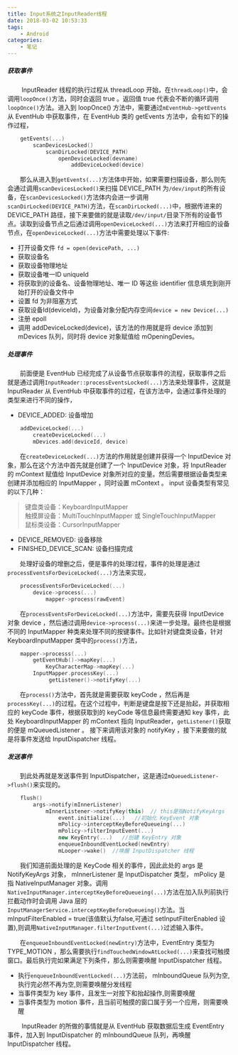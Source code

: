 ```yaml
---
title: Input系统之InputReader线程
date: 2018-03-02 10:53:33
tags:
	- Android
categories:
	- 笔记
---
```


##### 获取事件

&emsp;&emsp; InputReader 线程的执行过程从 threadLoop 开始，在`threadLoop()`中，会调用`loopOnce()`方法，同时会返回 true 。返回值 true 代表会不断的循环调用`loopOnce()`方法。进入到 loopOnce() 方法中，需要通过`mEventHub->getEvents`从 EventHub 中获取事件，在 EventHub 类的 getEvents 方法中，会有如下的操作过程，

```cpp
	getEvents(...)
		scanDevicesLocked()
			scanDirLocked(DEVICE_PATH)
				openDeviceLocked(devname)
					addDeviceLocked(device)
```

&emsp;&emsp;那么从进入到`getEvents(...)`方法体中开始，如果需要扫描设备，那么则先会通过调用`scanDevicesLocked()`来扫描 DEVICE_PATH 为`/dev/input`的所有设备，在`scanDevicesLocked()`方法体内会进一步调用`scanDirLocked(DEVICE_PATH)`方法，在`scanDirLocked(...)`中，根据传进来的 DEVICE_PATH 路径，接下来要做的就是读取`/dev/input/`目录下所有的设备节点。读取到设备节点之后通过调用`openDeviceLocked(...)`方法来打开相应的设备节点，在`openDeviceLocked(...)`方法中需要处理以下事件:

* 打开设备文件 `fd = open(devicePath, ...)`
* 获取设备名
* 获取设备物理地址
* 获取设备唯一ID uniqueId
* 将获取到的设备名、设备物理地址、唯一 ID 等这些 identifier 信息填充到刚开始打开的设备文件中
* 设置 fd 为非阻塞方式
* 获取设备Id(deviceId)，为设备对象分配内存空间`device = new Device(...)`
* 注册 epoll
* 调用 addDeviceLocked(device)，该方法的作用就是将 device 添加到 mDevices 队列，同时将 device 对象赋值给 mOpeningDevies。

##### 处理事件

&emsp;&emsp;前面便是 EventHub 已经完成了从设备节点获取事件的流程，获取事件之后就是通过调用`InputReader::processEventsLocked(...)`方法来处理事件，这就是 InputReader 从 EventHub 中获取事件的过程，在该方法中，会通过事件处理的类型来进行不同的操作，

* DEVICE_ADDED: 设备增加

```cpp
	addDeviceLocked(...)
		createDeviceLocked(...)
		mDevices.add(deviceId, device)
```

&emsp;&emsp;在`createDeviceLocked(...)`方法的作用就是创建并获得一个 InputDevice 对象，那么在这个方法中首先就是创建了一个 InputDevice 对象，将 InputReader 的 mContext 赋值给 InputDevice 对象所对应的变量。然后需要根据设备类型来创建并添加相应的 InputMapper ，同时设置 mContext 。 input 设备类型有常见的以下几种： 

> 键盘类设备：KeyboardInputMapper		
> 触摸屏设备：MultiTouchInputMapper 或 SingleTouchInputMapper		
> 鼠标类设备：CursorInputMapper

* DEVICE_REMOVED: 设备移除
* FINISHED_DEVICE_SCAN: 设备扫描完成

&emsp;&emsp;处理好设备的增删之后，便是事件的处理过程，事件的处理是通过`processEventsForDeviceLocked(...)`方法来实现，

```cpp
	processEventsForDeviceLocked(...)
		device->process(...)
			mapper->process(rawEvent)
```

&emsp;&emsp;在`processEventsForDeviceLocked(...)`方法中，需要先获得 InputDevice 对象 device ，然后通过调用`device->process(...)`来进一步处理。最终也是根据不同的 InputMapper 种类来处理不同的按键事件。比如针对键盘类设备，针对 KeyboardInputMapper 类中的`process()`方法，

```cpp
	mapper->processs(...)
		getEventHub()->mapKey(...)
			KeyCharacterMap->mapKey(...)
		InputMapper.processKey(...)
			 getListener()->notifyKey(...)
```

&emsp;&emsp;在`process()`方法中，首先就是需要获取 keyCode ，然后再是`processKey(...)`的过程。在这个过程中，判断是键盘是按下还是抬起，并获取相应的 keyCode 事件，根据获取到的 keyCode 等信息最终需要通知 key 事件，此处 KeyboardInputMapper 的 mContext 指向 InputReader，`getListener()`获取的便是 mQueuedListener 。 接下来调用该对象的 notifyKey ，接下来要做的就是将事件发送给 InputDispatcher 线程。

##### 发送事件

&emsp;&emsp;到此处再就是发送事件到 InputDispatcher，这是通过`mQueuedListener->flush()`来实现的。

```cpp
	flush()
		args->notify(mInnerListener)
			mInnerListener->notifyKey(this)  // this是指NotifyKeyArgs
				event.initialize(...)	//初始化 KeyEvent 对象
				mPolicy->interceptKeyBeforeQueueing(...)
				mPolicy->filterInputEvent(...)
				new KeyEntry(...)	//创建 KeyEntry 对象
				enqueueInboundEventLocked(newEntry)
				mLooper->wake()	 //唤醒 InputDispatcher 线程
```

&emsp;&emsp;我们知道前面处理的是 KeyCode 相关的事件，因此此处的 args 是 NotifyKeyArgs 对象， mInnerListener 是 InputDispatcher 类型， mPolicy 是指 NativeInputManager 对象。调用`NativeInputManager.interceptKeyBeforeQueueing(...)`方法在加入队列前执行拦截动作时会调用 Java 层的`InputManagerService.interceptKeyBeforeQueueing()`方法。当 mInputFilterEnabled = true(该值默认为false,可通过 setInputFilterEnabled 设置),则调用`NativeInputManager.filterInputEvent(...)`过滤输入事件。

&emsp;&emsp;在`enqueueInboundEventLocked(newEntry)`方法中，EventEntry 类型为 TYPE_MOTION ，那么需要执行`findTouchedWindowAtLocked(...)`来查找可触摸窗口。最后执行完如果满足下列条件，那么则需要唤醒 InputDispatcher 线程。

* 执行`enqueueInboundEventLocked(...)`方法前， mInboundQueue 队列为空,执行完必然不再为空,则需要唤醒分发线程
* 当事件类型为 key 事件，且发生一对按下和抬起操作,则需要唤醒
* 当事件类型为 motion 事件，且当前可触摸的窗口属于另一个应用，则需要唤醒

&emsp;&emsp; InputReader 的所做的事情就是从 EventHub 获取数据后生成 EventEntry 事件，加入到 InputDispatcher 的 mInboundQueue 队列，再唤醒 InputDispatcher 线程。
